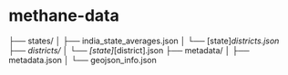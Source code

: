 # methane-data
├── states/
│   ├── india_state_averages.json
│   └── [state]_districts.json
├── districts/
│   └── [state]_[district].json
├── metadata/
│   ├── metadata.json
│   └── geojson_info.json
